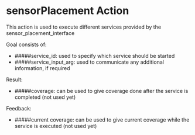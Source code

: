 sensorPlacement Action
=========

This action is used to execute different services provided by the sensor_placement_interface

Goal consists of:
 - #####service_id: 
 used to specify which service should be started
 - #####service_input_arg: 
 used to communicate any additional information, if required

Result:
 - #####coverage:
 can be used to give coverage done after the service is completed (not used yet)

Feedback:
 - #####current coverage:
 can be used to give current coverage while the service is executed (not used yet)
